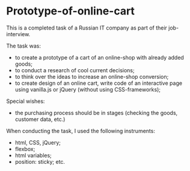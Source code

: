 # Prototype-of-online-cart
This is a completed task of a Russian IT company as part of their job-interview. 

The task was:
- to create a prototype of a cart of an online-shop with already added goods;
- to conduct a research of cool current decisions;
- to think over the ideas to increase an online-shop conversion;
- to create design of an online cart, write code of an interactive page using vanilla.js or jQuery (without using CSS-frameworks); 

Special wishes:
- the purchasing process should be in stages (checking the goods, customer data, etc.)

When conducting the task, I used the following instruments:
- html, CSS, jQuery;
- flexbox;
- html variables;
- position: sticky;
etc. 
